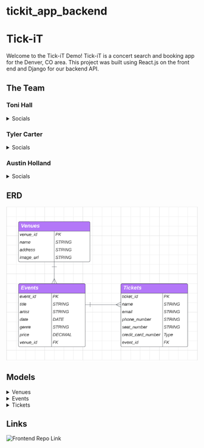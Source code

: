 # tickit_app_backend

# Tick-iT
Welcome to the Tick-iT Demo! Tick-iT is a concert search and booking app for the Denver, CO area. This project was built using React.js on the front end and Django for our backend API. 

## The Team

### Toni Hall

<details>
    <summary>Socials</summary>

- [Github](https://github.com/windtronic)
- [LinkedIn](linkedin.com/in/toni-hall)

</details>

### Tyler Carter

<details>
    <summary>Socials</summary>

- [Github(](https://github.com/bojeebs)
- [LinkedIn](https://www.linkedin.com/in/carter-tyler/)

</details>

### Austin Holland

<details>
    <summary>Socials</summary>

- [Github](https://github.com/austinih)
- [LinkedIn](linkedin.com/in/austinih)

</details>

## ERD
![Screenshot of ERD](assets/Tickit_ERD.png)

## Models

<details>
    <summary>Venues</summary>

### Venues
The Venues model will store all data realting to each venue that our app covers. Each venue can host multiple events. Venue fields are: 
- venue_id - PK
- name - string
- address - string
- image_url - string

</details>

<details>
    <summary>Events</summary>

### Events
The Events model will store all data realting to each upcoming event at a venue. An event is tied to a venue. Event fields are: 
- event_id - PK
- title - string
- artist - string
- date - date
- genre - string
- price - decimal
- image_url - string
- venue_id - FK

</details>

<details>
    <summary>Tickets</summary>

### Tickets
The Tickets model will store all data realting to each ticket purchased for an event. A ticket is tied to a specific event. Ticket instances are generated when a user purchases a ticket on the website. Ticket fields are: 
- ticket_id - PK
- name - string
- email - string
- phone_number - string
- seat_number - string
- credit_card_number - string
- event_id - FK

</details>

## Links
![Frontend Repo Link](https://github.com/austinih/tickit_app_frontend)
